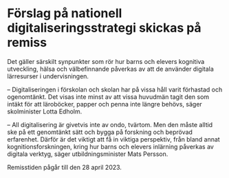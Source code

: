 # Förslag på nationell digitaliseringsstrategi skickas på remiss

Det gäller särskilt synpunkter som rör hur barns och elevers kognitiva utveckling, hälsa och välbefinnande påverkas av att de använder digitala lärresurser i undervisningen.

– Digitaliseringen i förskolan och skolan har på vissa håll varit förhastad och ogenomtänkt. Det visas inte minst av att vissa huvudmän tagit den som intäkt för att läroböcker, papper och penna inte längre behövs, säger skolminister Lotta Edholm.

– All digitalisering är givetvis inte av ondo, tvärtom. Men den måste alltid ske på ett genomtänkt sätt och bygga på forskning och beprövad erfarenhet. Därför är det viktigt att få in viktiga perspektiv, från bland annat kognitionsforskningen, kring hur barns och elevers inlärning påverkas av digitala verktyg, säger utbildningsminister Mats Persson.

Remisstiden pågår till den 28 april 2023.
